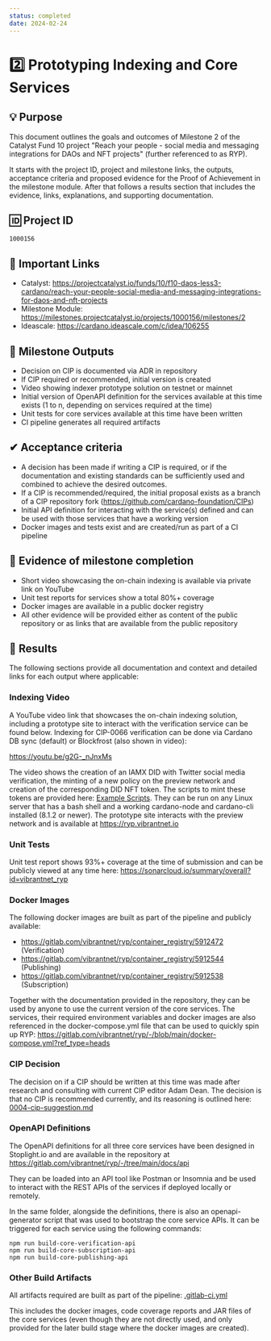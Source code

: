 ```yaml
---
status: completed
date: 2024-02-24
---
```

# 2️⃣ Prototyping Indexing and Core Services

## 💡 Purpose
This document outlines the goals and outcomes of Milestone 2 of the Catalyst Fund 10 project "Reach your people - social media and messaging integrations for DAOs and NFT projects" (further referenced to as RYP).

It starts with the project ID, project and milestone links, the outputs, acceptance criteria and proposed evidence for the Proof of Achievement in the milestone module. After that follows a results section that includes the evidence, links, explanations, and supporting documentation.

## 🆔 Project ID
`1000156`

## 🔗 Important Links

- Catalyst: <https://projectcatalyst.io/funds/10/f10-daos-less3-cardano/reach-your-people-social-media-and-messaging-integrations-for-daos-and-nft-projects>
- Milestone Module: <https://milestones.projectcatalyst.io/projects/1000156/milestones/2>
- Ideascale: <https://cardano.ideascale.com/c/idea/106255>

## 🧱 Milestone Outputs
- Decision on CIP is documented via ADR in repository
- If CIP required or recommended, initial version is created
- Video showing indexer prototype solution on testnet or mainnet
- Initial version of OpenAPI definition for the services available at this time exists (1 to n, depending on services required at the time)
- Unit tests for core services available at this time have been written
- CI pipeline generates all required artifacts

## ✔ Acceptance criteria
- A decision has been made if writing a CIP is required, or if the documentation and existing standards can be sufficiently used and combined to achieve the desired outcomes.
- If a CIP is recommended/required, the initial proposal exists as a branch of a CIP repository fork (https://github.com/cardano-foundation/CIPs)
- Initial API definition for interacting with the service(s) defined and can be used with those services that have a working version
- Docker images and tests exist and are created/run as part of a CI pipeline

## 🧾 Evidence of milestone completion	
- Short video showcasing the on-chain indexing is available via private link on YouTube
- Unit test reports for services show a total 80%+ coverage
- Docker images are available in a public docker registry
- All other evidence will be provided either as content of the public repository or as links that are available from the public repository

## 🚀 Results
The following sections provide all documentation and context and detailed links for each output where applicable:

### Indexing Video
A YouTube video link that showcases the on-chain indexing solution, including a prototype site to interact with the verification service can be found below. Indexing for CIP-0066 verification can be done via Cardano DB sync (default) or Blockfrost (also shown in video):

<https://youtu.be/g2G-_nJnxMs>

The video shows the creation of an IAMX DID with Twitter social media verification, the minting of a new policy on the preview network and creation of the corresponding DID NFT token. The scripts to mint these tokens are provided here: [Example Scripts](https://gitlab.com/vibrantnet/ryp/-/tree/main/example/scripts). 
They can be run on any Linux server that has a bash shell and a working cardano-node and cardano-cli installed (8.1.2 or newer). The prototype site interacts with the preview network and is available at <https://ryp.vibrantnet.io>

### Unit Tests
Unit test report shows 93%+ coverage at the time of submission and can be publicly viewed at any time here: <https://sonarcloud.io/summary/overall?id=vibrantnet_ryp>

### Docker Images
The following docker images are built as part of the pipeline and publicly available:

- <https://gitlab.com/vibrantnet/ryp/container_registry/5912472> (Verification)
- <https://gitlab.com/vibrantnet/ryp/container_registry/5912544> (Publishing)
- <https://gitlab.com/vibrantnet/ryp/container_registry/5912538> (Subscription)

Together with the documentation provided in the repository, they can be used by anyone to use the current version of the core services. The services, their required environment variables and docker images are also referenced in the docker-compose.yml file that can be used to quickly spin up RYP: <https://gitlab.com/vibrantnet/ryp/-/blob/main/docker-compose.yml?ref_type=heads>

### CIP Decision
The decision on if a CIP should be written at this time was made after research and consulting with current CIP editor Adam Dean. The decision is that no CIP is recommended currently, and its reasoning is outlined here: [0004-cip-suggestion.md](../decisions/0004-cip-suggestion.md)

### OpenAPI Definitions
The OpenAPI definitions for all three core services have been designed in Stoplight.io and are available in the repository at https://gitlab.com/vibrantnet/ryp/-/tree/main/docs/api

They can be loaded into an API tool like Postman or Insomnia and be used to interact with the REST APIs of the services if deployed locally or remotely.

In the same folder, alongside the definitions, there is also an openapi-generator script that was used to bootstrap the core service APIs. It can be triggered for each service using the following commands:

```
npm run build-core-verification-api
npm run build-core-subscription-api
npm run build-core-publishing-api
```

### Other Build Artifacts
All artifacts required are built as part of the pipeline: [.gitlab-ci.yml](../../.gitlab-ci.yml)

This includes the docker images, code coverage reports and JAR files of the core services (even though they are not directly used, and only provided for the later build stage where the docker images are created).